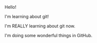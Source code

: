 Hello!

I'm learning about git!

I'm REALLY learning about git now.

I'm doing some wonderful things in GitHub.